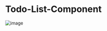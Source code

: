 # Todo-List-Component

![image](https://user-images.githubusercontent.com/97666287/230766473-bde96f6e-6c5e-47c5-afc2-9811a3cddbc2.png)
